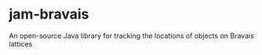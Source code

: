 # jam-bravais
An open-source Java library for tracking the locations of objects on Bravais lattices
